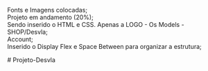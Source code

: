 Fonts e Imagens colocadas;
</br>
Projeto em andamento (20%);
</br>
Sendo inserido o HTML e CSS. Apenas a LOGO - Os Models - SHOP/Desvla; 
</br>
Account;
</br>
Inserido o Display Flex e Space Between para organizar a estrutura;

#   P r o j e t o - D e s v l a  
 